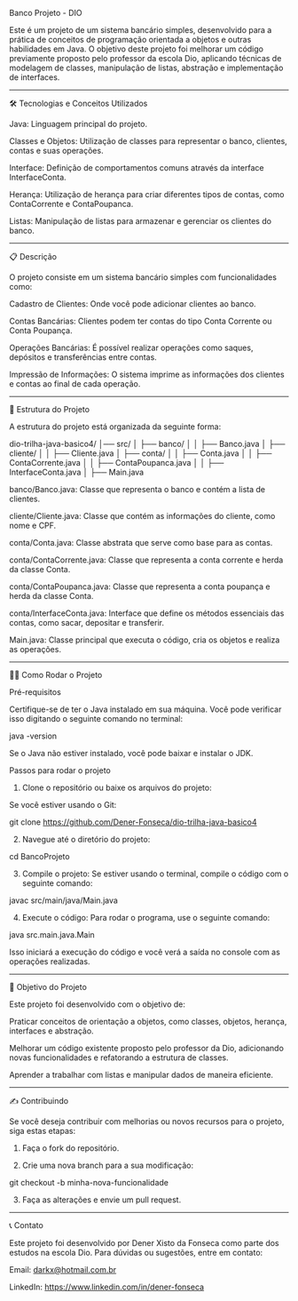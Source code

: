 Banco Projeto - DIO

Este é um projeto de um sistema bancário simples, desenvolvido para a prática de conceitos de programação orientada a objetos e outras habilidades em Java. O objetivo deste projeto foi melhorar um código previamente proposto pelo professor da escola Dio, aplicando técnicas de modelagem de classes, manipulação de listas, abstração e implementação de interfaces.


---

🛠 Tecnologias e Conceitos Utilizados

Java: Linguagem principal do projeto.

Classes e Objetos: Utilização de classes para representar o banco, clientes, contas e suas operações.

Interface: Definição de comportamentos comuns através da interface InterfaceConta.

Herança: Utilização de herança para criar diferentes tipos de contas, como ContaCorrente e ContaPoupanca.

Listas: Manipulação de listas para armazenar e gerenciar os clientes do banco.



---

📋 Descrição

O projeto consiste em um sistema bancário simples com funcionalidades como:

Cadastro de Clientes: Onde você pode adicionar clientes ao banco.

Contas Bancárias: Clientes podem ter contas do tipo Conta Corrente ou Conta Poupança.

Operações Bancárias: É possível realizar operações como saques, depósitos e transferências entre contas.

Impressão de Informações: O sistema imprime as informações dos clientes e contas ao final de cada operação.



---

📂 Estrutura do Projeto

A estrutura do projeto está organizada da seguinte forma:

dio-trilha-java-basico4/
│── src/
│   ├── banco/
│   │   ├── Banco.java
│   ├── cliente/
│   │   ├── Cliente.java
│   ├── conta/
│   │   ├── Conta.java
│   │   ├── ContaCorrente.java
│   │   ├── ContaPoupanca.java
│   │   ├── InterfaceConta.java
│   ├── Main.java

banco/Banco.java: Classe que representa o banco e contém a lista de clientes.

cliente/Cliente.java: Classe que contém as informações do cliente, como nome e CPF.

conta/Conta.java: Classe abstrata que serve como base para as contas.

conta/ContaCorrente.java: Classe que representa a conta corrente e herda da classe Conta.

conta/ContaPoupanca.java: Classe que representa a conta poupança e herda da classe Conta.

conta/InterfaceConta.java: Interface que define os métodos essenciais das contas, como sacar, depositar e transferir.

Main.java: Classe principal que executa o código, cria os objetos e realiza as operações.



---

🏃‍♂️ Como Rodar o Projeto

Pré-requisitos

Certifique-se de ter o Java instalado em sua máquina. Você pode verificar isso digitando o seguinte comando no terminal:

java -version

Se o Java não estiver instalado, você pode baixar e instalar o JDK.

Passos para rodar o projeto

1. Clone o repositório ou baixe os arquivos do projeto:

Se você estiver usando o Git:

git clone https://github.com/Dener-Fonseca/dio-trilha-java-basico4


2. Navegue até o diretório do projeto:

cd BancoProjeto


3. Compile o projeto: Se estiver usando o terminal, compile o código com o seguinte comando:

javac src/main/java/Main.java


4. Execute o código: Para rodar o programa, use o seguinte comando:

java src.main.java.Main

Isso iniciará a execução do código e você verá a saída no console com as operações realizadas.




---

📌 Objetivo do Projeto

Este projeto foi desenvolvido com o objetivo de:

Praticar conceitos de orientação a objetos, como classes, objetos, herança, interfaces e abstração.

Melhorar um código existente proposto pelo professor da Dio, adicionando novas funcionalidades e refatorando a estrutura de classes.

Aprender a trabalhar com listas e manipular dados de maneira eficiente.



---

✍️ Contribuindo

Se você deseja contribuir com melhorias ou novos recursos para o projeto, siga estas etapas:

1. Faça o fork do repositório.


2. Crie uma nova branch para a sua modificação:

git checkout -b minha-nova-funcionalidade


3. Faça as alterações e envie um pull request.




---

📞 Contato

Este projeto foi desenvolvido por Dener Xisto da Fonseca como parte dos estudos na escola Dio. Para dúvidas ou sugestões, entre em contato:

Email: darkx@hotmail.com.br

LinkedIn: https://www.linkedin.com/in/dener-fonseca